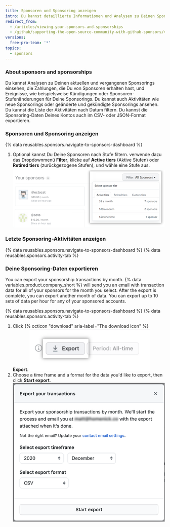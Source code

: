 ```yaml
---
title: Sponsoren und Sponsoring anzeigen
intro: Du kannst detaillierte Informationen und Analysen zu Deinen Sponsoren und Deinem Sponsoring einsehen und exportieren.
redirect_from:
  - /articles/viewing-your-sponsors-and-sponsorships
  - /github/supporting-the-open-source-community-with-github-sponsors/viewing-your-sponsors-and-sponsorships
versions:
  free-pro-team: '*'
topics:
  - sponsors
---
```

### About sponsors and sponsorships

Du kannst Analysen zu Deinen aktuellen und vergangenen Sponsorings einsehen, die Zahlungen, die Du von Sponsoren erhalten hast, und Ereignisse, wie beispielsweise Kündigungen oder Sponsoren-Stufenänderungen für Deine Sponsorings. Du kannst auch Aktivitäten wie neue Sponsorings oder geänderte und gekündigte Sponsorings ansehen. Du kannst die Liste der Aktivitäten nach Datum filtern. Du kannst die Sponsoring-Daten Deines Kontos auch im CSV- oder JSON-Format exportieren.

### Sponsoren und Sponsoring anzeigen

{% data reusables.sponsors.navigate-to-sponsors-dashboard %}
1. Optional kannst Du Deine Sponsoren nach Stufe filtern. verwende dazu das Dropdownmenü **Filter**, klicke auf **Active tiers** (Aktive Stufen) oder **Retired tiers** (zurückgezogene Stufen), und wähle eine Stufe aus. ![Dropdownmenü zum Filtern nach Stufe](/assets/images/help/sponsors/filter-drop-down.png)

### Letzte Sponsoring-Aktivitäten anzeigen

{% data reusables.sponsors.navigate-to-sponsors-dashboard %}
{% data reusables.sponsors.activity-tab %}

### Deine Sponsoring-Daten exportieren

You can export your sponsorship transactions by month. {% data variables.product.company_short %} will send you an email with transaction data for all of your sponsors for the month you select. After the export is complete, you can export another month of data. You can export up to 10 sets of data per hour for any of your sponsored accounts.

{% data reusables.sponsors.navigate-to-sponsors-dashboard %}
{% data reusables.sponsors.activity-tab %}
1. Click {% octicon "download" aria-label="The download icon" %} **Export**. ![Schaltfläche „Export"](/assets/images/help/sponsors/export-all.png)
1. Choose a time frame and a format for the data you'd like to export, then click **Start export**. ![Optionen für den Datenexport](/assets/images/help/sponsors/export-your-sponsors.png)
